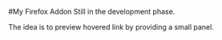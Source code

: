 #My Firefox Addon
Still in the development phase.

The idea is to preview hovered link by providing a small panel.
